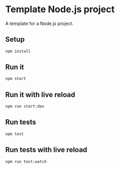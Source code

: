 # Template Node.js project

A template for a Node.js project.

## Setup

```bash
npm install
```

## Run it

```bash
npm start
```

## Run it with live reload

```bash
npm run start:dev
```

## Run tests

```bash
npm test
```

## Run tests with live reload

```bash
npm run test:watch
```